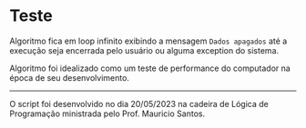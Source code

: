 # Teste

Algoritmo fica em loop infinito exibindo a mensagem `Dados apagados` até a execução seja encerrada pelo usuário ou 
alguma exception do sistema.

Algoritmo foi idealizado como um teste de performance do computador na época de seu desenvolvimento.

---
O script foi desenvolvido no dia 20/05/2023 na cadeira de Lógica de Programação ministrada pelo Prof. Mauricio Santos.
